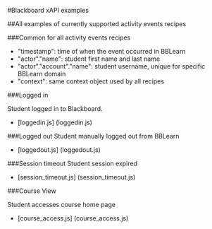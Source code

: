 #Blackboard xAPI examples

##All examples of currently supported activity events recipes

###Common for all activity events recipes

* "timestamp": time of when the event occurred in BBLearn
* "actor"."name": student first name and last name
* "actor"."account"."name": student username, unique for specific BBLearn domain
* "context": same context object used by all recipes 

###Logged in

Student logged in to Blackboard.

* [loggedin.js] (loggedin.js)

###Logged out
Student manually logged out from BBLearn

* [loggedout.js] (loggedout.js)

###Session timeout
Student session expired

* [session_timeout.js] (session_timeout.js)

###Course View

Student accesses course home page

* [course_access.js] (course_access.js)